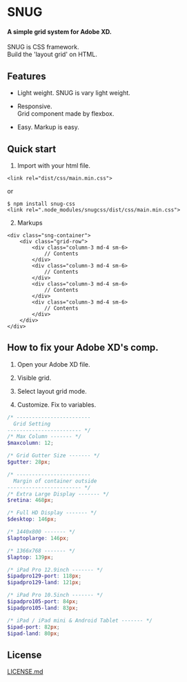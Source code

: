 # SNUG  
#### A simple grid system for Adobe XD.  
SNUG is CSS framework.  
Build the 'layout grid' on HTML.  

## Features

* Light weight.
SNUG is vary light weight.  
  
* Responsive.  
Grid component made by flexbox.  
  
* Easy.
Markup is easy.  
  

## Quick start

1. Import with your html file.  
```
<link rel="dist/css/main.min.css">
```

or

```
$ npm install snug-css
<link rel=".node_modules/snugcss/dist/css/main.min.css">
```


2. Markups  
```
<div class="sng-container">
    <div class="grid-row">
        <div class="column-3 md-4 sm-6>
            // Contents
        </div>
        <div class="column-3 md-4 sm-6>
            // Contents
        </div>
        <div class="column-3 md-4 sm-6>
            // Contents
        </div>
        <div class="column-3 md-4 sm-6>
            // Contents
        </div>
    </div>
</div>
```

## How to fix your Adobe XD's comp.

1. Open your Adobe XD file.

2. Visible grid.

3. Select layout grid mode.

4. Customize.
Fix to variables.

```_adobexd.scss
/* ------------------------
  Grid Setting
------------------------ */
/* Max Column ------- */
$maxcolumn: 12;

/* Grid Gutter Size ------- */
$gutter: 28px;

/* ------------------------
  Margin of container outside
------------------------ */
/* Extra Large Display ------- */
$retina: 468px;

/* Full HD Display ------- */
$desktop: 146px;

/* 1440x800 ------- */
$laptoplarge: 146px;

/* 1366x768 ------- */
$laptop: 139px;

/* iPad Pro 12.9inch ------- */
$ipadpro129-port: 118px;
$ipadpro129-land: 121px;

/* iPad Pro 10.5inch ------- */
$ipadpro105-port: 84px;
$ipadpro105-land: 83px;

/* iPad / iPad mini & Android Tablet ------- */
$ipad-port: 82px;
$ipad-land: 80px;
```

## License
[LICENSE.md](https://github.com/snugcss/snug/blob/master/LICENSE.md)
